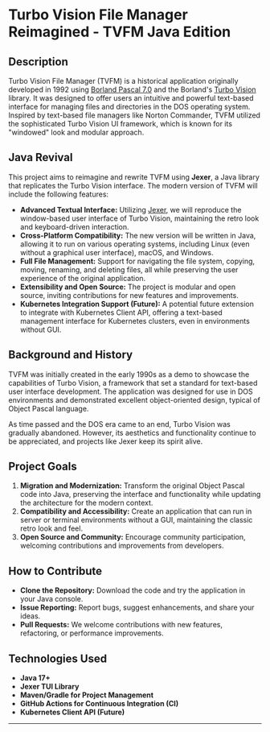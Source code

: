 # Turbo Vision File Manager Reimagined - TVFM Java Edition

## Description

Turbo Vision File Manager (TVFM) is a historical application originally developed in 1992 using [Borland Pascal 7.0](https://en.wikipedia.org/wiki/Turbo_Pascal) and the Borland's [Turbo
Vision](http://en.wikipedia.org/wiki/Turbo_Vision) library. It was designed to offer users an intuitive and powerful text-based interface for managing files and directories in the DOS operating system. Inspired by text-based file managers like Norton Commander, TVFM utilized the sophisticated Turbo Vision UI framework, which is known for its "windowed" look and modular approach.

## Java Revival

This project aims to reimagine and rewrite TVFM using **Jexer**, a Java library that replicates the Turbo Vision interface. The modern version of TVFM will include the following features:

- **Advanced Textual Interface:** Utilizing [Jexer](https://github.com/sdimaio/jexer), we will reproduce the window-based user interface of Turbo Vision, maintaining the retro look and keyboard-driven interaction.
- **Cross-Platform Compatibility:** The new version will be written in Java, allowing it to run on various operating systems, including Linux (even without a graphical user interface), macOS, and Windows.
- **Full File Management:** Support for navigating the file system, copying, moving, renaming, and deleting files, all while preserving the user experience of the original application.
- **Extensibility and Open Source:** The project is modular and open source, inviting contributions for new features and improvements.
- **Kubernetes Integration Support (Future):** A potential future extension to integrate with Kubernetes Client API, offering a text-based management interface for Kubernetes clusters, even in environments without GUI.

## Background and History

TVFM was initially created in the early 1990s as a demo to showcase the capabilities of Turbo Vision, a framework that set a standard for text-based user interface development. The application was designed for use in DOS environments and demonstrated excellent object-oriented design, typical of Object Pascal language.

As time passed and the DOS era came to an end, Turbo Vision was gradually abandoned. However, its aesthetics and functionality continue to be appreciated, and projects like Jexer keep its spirit alive.

## Project Goals

1. **Migration and Modernization:** Transform the original Object Pascal code into Java, preserving the interface and functionality while updating the architecture for the modern context.
2. **Compatibility and Accessibility:** Create an application that can run in server or terminal environments without a GUI, maintaining the classic retro look and feel.
3. **Open Source and Community:** Encourage community participation, welcoming contributions and improvements from developers.

## How to Contribute

- **Clone the Repository:** Download the code and try the application in your Java console.
- **Issue Reporting:** Report bugs, suggest enhancements, and share your ideas.
- **Pull Requests:** We welcome contributions with new features, refactoring, or performance improvements.

## Technologies Used

- **Java 17+**
- **Jexer TUI Library**
- **Maven/Gradle for Project Management**
- **GitHub Actions for Continuous Integration (CI)**
- **Kubernetes Client API (Future)**

---

